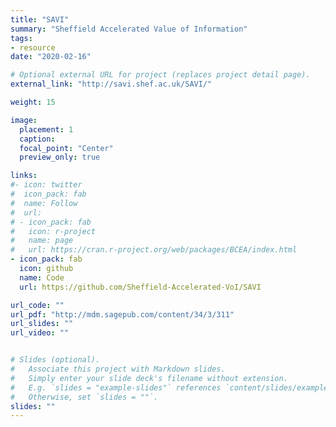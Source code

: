 ```yaml
---
title: "SAVI"
summary: "Sheffield Accelerated Value of Information"
tags:
- resource
date: "2020-02-16"

# Optional external URL for project (replaces project detail page).
external_link: "http://savi.shef.ac.uk/SAVI/"

weight: 15

image: 
  placement: 1
  caption: 
  focal_point: "Center"
  preview_only: true

links:
#- icon: twitter
#  icon_pack: fab
#  name: Follow
#  url: 
# - icon_pack: fab
#   icon: r-project
#   name: page
#   url: https://cran.r-project.org/web/packages/BCEA/index.html
- icon_pack: fab
  icon: github
  name: Code
  url: https://github.com/Sheffield-Accelerated-VoI/SAVI

url_code: ""
url_pdf: "http://mdm.sagepub.com/content/34/3/311"
url_slides: ""
url_video: ""


# Slides (optional).
#   Associate this project with Markdown slides.
#   Simply enter your slide deck's filename without extension.
#   E.g. `slides = "example-slides"` references `content/slides/example-slides.md`.
#   Otherwise, set `slides = ""`.
slides: ""
---
```


